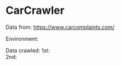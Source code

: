 # CarCrawler

Data from: https://www.carcomplaints.com/

Environment:


Data crawled: 
          1st: 
<br>
          2nd: 

